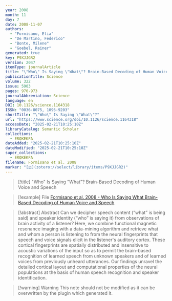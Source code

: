 ```yaml
---
year: 2008
month: 11
day: 7
date: 2008-11-07
authors:
  - "Formisano, Elia"
  - "De Martino, Federico"
  - "Bonte, Milene"
  - "Goebel, Rainer"
generated: true
key: P9XJJGR2
version: 2047
itemType: journalArticle
title: "\"Who\" Is Saying \"What\"? Brain-Based Decoding of Human Voice and Speech"
publicationTitle: Science
volume: 322
issue: 5903
pages: 970-973
journalAbbreviation: Science
language: en
DOI: 10.1126/science.1164318
ISSN: "0036-8075, 1095-9203"
shortTitle: "\"Who\" Is Saying \"What\"?"
url: "https://www.science.org/doi/10.1126/science.1164318"
accessDate: "2025-02-21T10:25:10Z"
libraryCatalog: Semantic Scholar
collections:
  - ERQKEKFA
dateAdded: "2025-02-21T10:25:10Z"
dateModified: "2025-02-21T10:25:10Z"
super_collections:
  - ERQKEKFA
filename: Formisano et al. 2008
marker: "[🇿](zotero://select/library/items/P9XJJGR2)"
---
```


> [!title] "Who" Is Saying "What"? Brain-Based Decoding of Human Voice and Speech

> [!example] File
> [Formisano et al. 2008 - Who Is Saying What Brain-Based Decoding of Human Voice and Speech](/Papers/PDFs/Formisano%20et%20al.%202008%20-%20Who%20Is%20Saying%20What%20Brain-Based%20Decoding%20of%20Human%20Voice%20and%20Speech.pdf)

> [!abstract] Abstract
> Can we decipher speech content (“what” is being said) and speaker identity (“who” is saying it) from observations of brain activity of a listener? Here, we combine functional magnetic resonance imaging with a data-mining algorithm and retrieve what and whom a person is listening to from the neural fingerprints that speech and voice signals elicit in the listener's auditory cortex. These cortical fingerprints are spatially distributed and insensitive to acoustic variations of the input so as to permit the brain-based recognition of learned speech from unknown speakers and of learned voices from previously unheard utterances. Our findings unravel the detailed cortical layout and computational properties of the neural populations at the basis of human speech recognition and speaker identification.

>[!warning] Warning
> This note should not be modified as it can be overwritten by the plugin which generated it.

